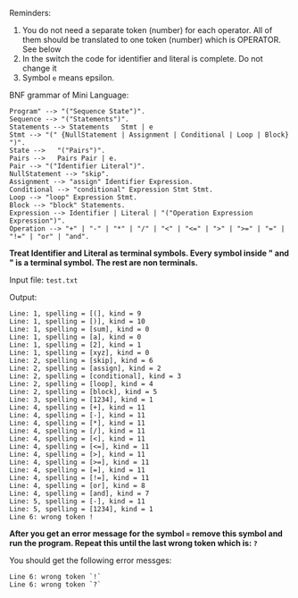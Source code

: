 Reminders:
1. You do not need a separate token (number) for each operator. All of them should be translated to one token (number) which is OPERATOR. See below
2. In the switch the code for identifier and literal is complete. Do not change it
3. Symbol `e` means epsilon.

BNF grammar of Mini Language:

	Program" --> "("Sequence State")".
	Sequence --> "("Statements")".
	Statements --> Statements	Stmt | e
	Stmt --> "(" {NullStatement | Assignment | Conditional | Loop | Block} ")".
	State -->	"("Pairs")".
	Pairs -->	Pairs Pair | e.
	Pair --> "("Identifier Literal")".
	NullStatement --> "skip".
	Assignment --> "assign" Identifier Expression.
	Conditional --> "conditional" Expression Stmt Stmt.
	Loop --> "loop" Expression Stmt.
	Block --> "block" Statements.
	Expression --> Identifier | Literal | "("Operation Expression Expression")".
	Operation --> "+" | "-" | "*" | "/" | "<" | "<=" | ">" | ">=" | "=" | "!=" | "or" | "and".

**Treat Identifier and Literal as terminal symbols. Every symbol inside " and " is a terminal symbol. The rest are non terminals.**

Input file: `test.txt`

Output:

	Line: 1, spelling = [(], kind = 9
	Line: 1, spelling = [)], kind = 10
	Line: 1, spelling = [sum], kind = 0
	Line: 1, spelling = [a], kind = 0
	Line: 1, spelling = [2], kind = 1
	Line: 1, spelling = [xyz], kind = 0
	Line: 2, spelling = [skip], kind = 6
	Line: 2, spelling = [assign], kind = 2
	Line: 2, spelling = [conditional], kind = 3
	Line: 2, spelling = [loop], kind = 4
	Line: 2, spelling = [block], kind = 5
	Line: 3, spelling = [1234], kind = 1
	Line: 4, spelling = [+], kind = 11
	Line: 4, spelling = [-], kind = 11
	Line: 4, spelling = [*], kind = 11
	Line: 4, spelling = [/], kind = 11
	Line: 4, spelling = [<], kind = 11
	Line: 4, spelling = [<=], kind = 11
	Line: 4, spelling = [>], kind = 11
	Line: 4, spelling = [>=], kind = 11
	Line: 4, spelling = [=], kind = 11
	Line: 4, spelling = [!=], kind = 11
	Line: 4, spelling = [or], kind = 8
	Line: 4, spelling = [and], kind = 7
	Line: 5, spelling = [-], kind = 11
	Line: 5, spelling = [1234], kind = 1
	Line 6: wrong token !

**After you get an error message for the symbol `=` remove this symbol and
run the program. Repeat this until the last wrong token which is: `?`**

You should get the following error messges:

	Line 6: wrong token `!`
	Line 6: wrong token `?`
